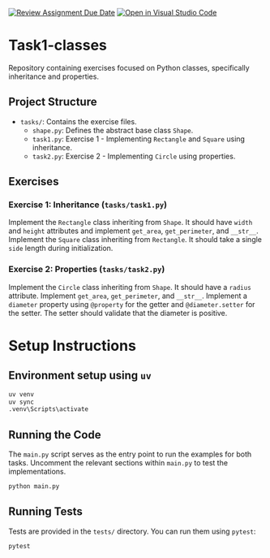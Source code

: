 [![Review Assignment Due Date](https://classroom.github.com/assets/deadline-readme-button-22041afd0340ce965d47ae6ef1cefeee28c7c493a6346c4f15d667ab976d596c.svg)](https://classroom.github.com/a/IZKxKZ71)
[![Open in Visual Studio Code](https://classroom.github.com/assets/open-in-vscode-2e0aaae1b6195c2367325f4f02e2d04e9abb55f0b24a779b69b11b9e10269abc.svg)](https://classroom.github.com/online_ide?assignment_repo_id=19273451&assignment_repo_type=AssignmentRepo)
# Task1-classes

Repository containing exercises focused on Python classes, specifically inheritance and properties.

## Project Structure

-   `tasks/`: Contains the exercise files.
    -   `shape.py`: Defines the abstract base class `Shape`.
    -   `task1.py`: Exercise 1 - Implementing `Rectangle` and `Square` using inheritance.
    -   `task2.py`: Exercise 2 - Implementing `Circle` using properties.

## Exercises

### Exercise 1: Inheritance (`tasks/task1.py`)

Implement the `Rectangle` class inheriting from `Shape`. It should have `width` and `height` attributes and implement `get_area`, `get_perimeter`, and `__str__`.
Implement the `Square` class inheriting from `Rectangle`. It should take a single `side` length during initialization.

### Exercise 2: Properties (`tasks/task2.py`)

Implement the `Circle` class inheriting from `Shape`. It should have a `radius` attribute. Implement `get_area`, `get_perimeter`, and `__str__`.
Implement a `diameter` property using `@property` for the getter and `@diameter.setter` for the setter. The setter should validate that the diameter is positive.

# Setup Instructions

## Environment setup using `uv`
```bash
uv venv
uv sync
.venv\Scripts\activate
```

## Running the Code

The `main.py` script serves as the entry point to run the examples for both tasks. Uncomment the relevant sections within `main.py` to test the implementations.

```bash
python main.py
```

## Running Tests

Tests are provided in the `tests/` directory. You can run them using `pytest`:

```bash
pytest
```
